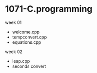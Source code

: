 # 1071-C.programming

week 01
* welcome.cpp
* tempconvert.cpp
* equations.cpp

week 02
* leap.cpp
* seconds convert
